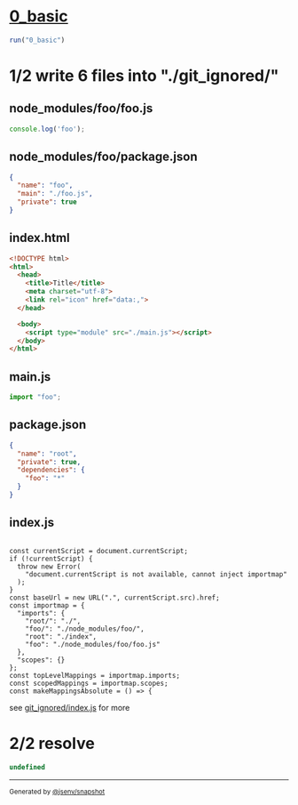 # [0_basic](../../write_inside_js.test.mjs#L21)

```js
run("0_basic")
```

# 1/2 write 6 files into "./git_ignored/"

## node_modules/foo/foo.js
```js
console.log('foo');
```

## node_modules/foo/package.json
```json
{
  "name": "foo",
  "main": "./foo.js",
  "private": true
}
```

## index.html
```html
<!DOCTYPE html>
<html>
  <head>
    <title>Title</title>
    <meta charset="utf-8">
    <link rel="icon" href="data:,">
  </head>

  <body>
    <script type="module" src="./main.js"></script>
  </body>
</html>
```

## main.js
```js
import "foo";

```

## package.json
```json
{
  "name": "root",
  "private": true,
  "dependencies": {
    "foo": "*"
  }
}
```

## index.js

```

const currentScript = document.currentScript;
if (!currentScript) {
  throw new Error(
    "document.currentScript is not available, cannot inject importmap"
  );
}
const baseUrl = new URL(".", currentScript.src).href;
const importmap = {
  "imports": {
    "root/": "./",
    "foo/": "./node_modules/foo/",
    "root": "./index",
    "foo": "./node_modules/foo/foo.js"
  },
  "scopes": {}
};
const topLevelMappings = importmap.imports;
const scopedMappings = importmap.scopes;
const makeMappingsAbsolute = () => {
```
see [git_ignored/index.js](git_ignored/index.js) for more

# 2/2 resolve

```js
undefined
```

---

<sub>
  Generated by <a href="https://github.com/jsenv/core/tree/main/packages/independent/snapshot">@jsenv/snapshot</a>
</sub>
